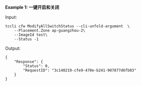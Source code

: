 **Example 1: 一键开启和关闭**



Input: 

```
tccli cfw ModifyAllSwitchStatus --cli-unfold-argument  \
    --Placement.Zone ap-guangzhou-2\
    --ImageId test\
    --Status -1
```

Output: 
```
{
    "Response": {
        "Status": 0,
        "RequestID": "3c140219-cfe9-470e-b241-907877d6fb03"
    }
}
```

